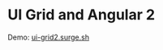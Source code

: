 # UI Grid and Angular 2

Demo: <a target="_blank" href="http://ui-grid2.surge.sh/#/route1">ui-grid2.surge.sh</a>
